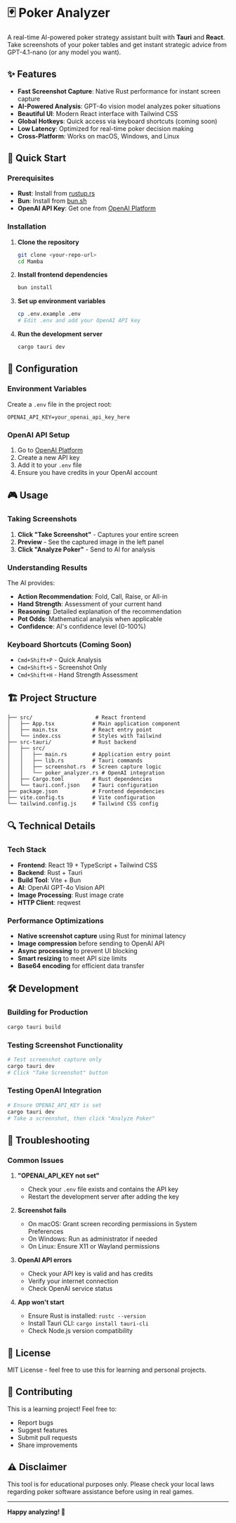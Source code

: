 # 🃏 Poker Analyzer

A real-time AI-powered poker strategy assistant built with **Tauri** and **React**. Take screenshots of your poker tables and get instant strategic advice from GPT-4.1-nano (or any model you want).

## ✨ Features

- **Fast Screenshot Capture**: Native Rust performance for instant screen capture
- **AI-Powered Analysis**: GPT-4o vision model analyzes poker situations
- **Beautiful UI**: Modern React interface with Tailwind CSS
- **Global Hotkeys**: Quick access via keyboard shortcuts (coming soon)
- **Low Latency**: Optimized for real-time poker decision making
- **Cross-Platform**: Works on macOS, Windows, and Linux

## 🚀 Quick Start

### Prerequisites

- **Rust**: Install from [rustup.rs](https://rustup.rs/)
- **Bun**: Install from [bun.sh](https://bun.sh/)
- **OpenAI API Key**: Get one from [OpenAI Platform](https://platform.openai.com/api-keys)

### Installation

1. **Clone the repository**
   ```bash
   git clone <your-repo-url>
   cd Mamba
   ```

2. **Install frontend dependencies**
   ```bash
   bun install
   ```

3. **Set up environment variables**
   ```bash
   cp .env.example .env
   # Edit .env and add your OpenAI API key
   ```

4. **Run the development server**
   ```bash
   cargo tauri dev
   ```

## 🔧 Configuration

### Environment Variables

Create a `.env` file in the project root:

```env
OPENAI_API_KEY=your_openai_api_key_here
```

### OpenAI API Setup

1. Go to [OpenAI Platform](https://platform.openai.com/api-keys)
2. Create a new API key
3. Add it to your `.env` file
4. Ensure you have credits in your OpenAI account

## 🎮 Usage

### Taking Screenshots

1. **Click "Take Screenshot"** - Captures your entire screen
2. **Preview** - See the captured image in the left panel
3. **Click "Analyze Poker"** - Send to AI for analysis

### Understanding Results

The AI provides:

- **Action Recommendation**: Fold, Call, Raise, or All-in
- **Hand Strength**: Assessment of your current hand
- **Reasoning**: Detailed explanation of the recommendation
- **Pot Odds**: Mathematical analysis when applicable
- **Confidence**: AI's confidence level (0-100%)

### Keyboard Shortcuts (Coming Soon)

- `Cmd+Shift+P` - Quick Analysis
- `Cmd+Shift+S` - Screenshot Only
- `Cmd+Shift+H` - Hand Strength Assessment

## 🏗️ Project Structure

```
├── src/                    # React frontend
│   ├── App.tsx            # Main application component
│   ├── main.tsx           # React entry point
│   └── index.css          # Styles with Tailwind
├── src-tauri/             # Rust backend
│   ├── src/
│   │   ├── main.rs        # Application entry point
│   │   ├── lib.rs         # Tauri commands
│   │   ├── screenshot.rs  # Screen capture logic
│   │   └── poker_analyzer.rs # OpenAI integration
│   ├── Cargo.toml         # Rust dependencies
│   └── tauri.conf.json    # Tauri configuration
├── package.json           # Frontend dependencies
├── vite.config.ts         # Vite configuration
└── tailwind.config.js     # Tailwind CSS config
```

## 🔍 Technical Details

### Tech Stack

- **Frontend**: React 19 + TypeScript + Tailwind CSS
- **Backend**: Rust + Tauri
- **Build Tool**: Vite + Bun
- **AI**: OpenAI GPT-4o Vision API
- **Image Processing**: Rust image crate
- **HTTP Client**: reqwest

### Performance Optimizations

- **Native screenshot capture** using Rust for minimal latency
- **Image compression** before sending to OpenAI API
- **Async processing** to prevent UI blocking
- **Smart resizing** to meet API size limits
- **Base64 encoding** for efficient data transfer

## 🛠️ Development

### Building for Production

```bash
cargo tauri build
```

### Testing Screenshot Functionality

```bash
# Test screenshot capture only
cargo tauri dev
# Click "Take Screenshot" button
```

### Testing OpenAI Integration

```bash
# Ensure OPENAI_API_KEY is set
cargo tauri dev
# Take a screenshot, then click "Analyze Poker"
```

## 🐛 Troubleshooting

### Common Issues

1. **"OPENAI_API_KEY not set"**
   - Check your `.env` file exists and contains the API key
   - Restart the development server after adding the key

2. **Screenshot fails**
   - On macOS: Grant screen recording permissions in System Preferences
   - On Windows: Run as administrator if needed
   - On Linux: Ensure X11 or Wayland permissions

3. **OpenAI API errors**
   - Check your API key is valid and has credits
   - Verify your internet connection
   - Check OpenAI service status

4. **App won't start**
   - Ensure Rust is installed: `rustc --version`
   - Install Tauri CLI: `cargo install tauri-cli`
   - Check Node.js version compatibility

## 📝 License

MIT License - feel free to use this for learning and personal projects.

## 🤝 Contributing

This is a learning project! Feel free to:
- Report bugs
- Suggest features
- Submit pull requests
- Share improvements

## ⚠️ Disclaimer

This tool is for educational purposes only. Please check your local laws regarding poker software assistance before using in real games.

---

**Happy analyzing! 🎰**
